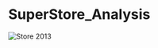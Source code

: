 ﻿# SuperStore_Analysis
![Store 2013](https://drive.google.com/file/d/1pYkIxKOEnN-6Ctl8k4utrNnAoLEcckBu/view?usp=sharing)
